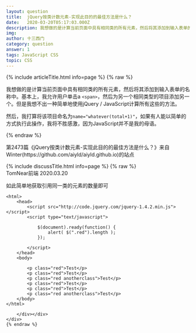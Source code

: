 ```yaml
---
layout: question
title:  jQuery按类计数元素-实现此目的的最佳方法是什么？
date:   2020-03-20T05:17:03.000Z
description: 我想做的是计算当前页面中具有相同类的所有元素，然后将其添加到输入表单的名称中。基本上，我允许用户单击a <span>，然后为另一个相同类型的项目添加另一个...
img: 
author: 十三西门
category: question
answer: 1
tags: JavaScript CSS
topic: CSS
---
```

<div class="article-root">
  <div class="article">
    {% include articleTitle.html info=page %}
    {% raw %}
    <div class="article-content"><p><font style="vertical-align: inherit;"><font style="vertical-align: inherit;">我想做的是计算当前页面中具有相同类的所有元素，然后将其添加到输入表单的名称中。</font><font style="vertical-align: inherit;">基本上，我允许用户单击a </font></font><code>&lt;span&gt;</code><font style="vertical-align: inherit;"><font style="vertical-align: inherit;">，然后为另一个相同类型的项目添加另一个。</font><font style="vertical-align: inherit;">但是我想不出一种简单地使用jQuery / JavaScript计算所有这些的方法。</font></font></p>

<p><font style="vertical-align: inherit;"><font style="vertical-align: inherit;">然后，我打算将该项目命名为</font></font><code>name="whatever(total+1)"</code><font style="vertical-align: inherit;"><font style="vertical-align: inherit;">，如果有人能以简单的方式执行此操作，我将不胜感激，因为JavaScript并不是我的母语。</font></font></p></div>
    {% endraw %}
  </div>
  <p class="winter_mark">第2473篇《jQuery按类计数元素-实现此目的的最佳方法是什么？》来自Winter(https://github.com/aiyld/aiyld.github.io)的站点</p>
  <div class="discuss-wrapper">
    {% include discussTitle.html info=page %}
    {% raw %}
    <div class="discuss-list">
    <div class="discuss-item">
        <div class="discuss-parent">
          <div class="discuss-meta">
            <span class="discuss-user">TomNear前端</span>
            <span class="discuss-time">2020.03.20</span>
          </div>
          <div class="discuss-comment"><p><font style="vertical-align: inherit;"><font style="vertical-align: inherit;">如此简单地获取引用同一类的元素的数量即可</font></font></p>

<pre><code>&lt;html&gt;<font></font>
    &lt;head&gt;<font></font>
        &lt;script src="http://code.jquery.com/jquery-1.4.2.min.js"&gt;&lt;/script&gt;<font></font>
        &lt;script type="text/javascript"&gt;<font></font>
<font></font>
            $(document).ready(function() {<font></font>
                alert( $(".red").length );<font></font>
            });<font></font>
<font></font>
        &lt;/script&gt;<font></font>
    &lt;/head&gt;<font></font>
    &lt;body&gt;<font></font>
<font></font>
        &lt;p class="red"&gt;Test&lt;/p&gt;<font></font>
        &lt;p class="red"&gt;Test&lt;/p&gt;<font></font>
        &lt;p class="red anotherclass"&gt;Test&lt;/p&gt;<font></font>
        &lt;p class="red"&gt;Test&lt;/p&gt;<font></font>
        &lt;p class="red"&gt;Test&lt;/p&gt;<font></font>
        &lt;p class="red anotherclass"&gt;Test&lt;/p&gt;<font></font>
    &lt;/body&gt;<font></font>
&lt;/html&gt;<font></font>
</code></pre></div>
        </div></div>
    </div>
    {% endraw %}
  </div>
<div>
